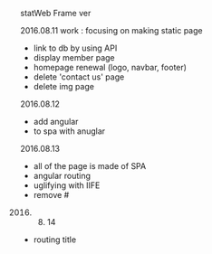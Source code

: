 statWeb Frame ver

2016.08.11 work : focusing on making static page
- link to db by using API
- display member page
- homepage renewal (logo, navbar, footer)
- delete 'contact us' page
- delete img page

2016.08.12
- add angular
- to spa with anuglar

2016.08.13
- all of the page is made of SPA
- angular routing
- uglifying with IIFE
- remove #

2016. 08. 14
- routing title
